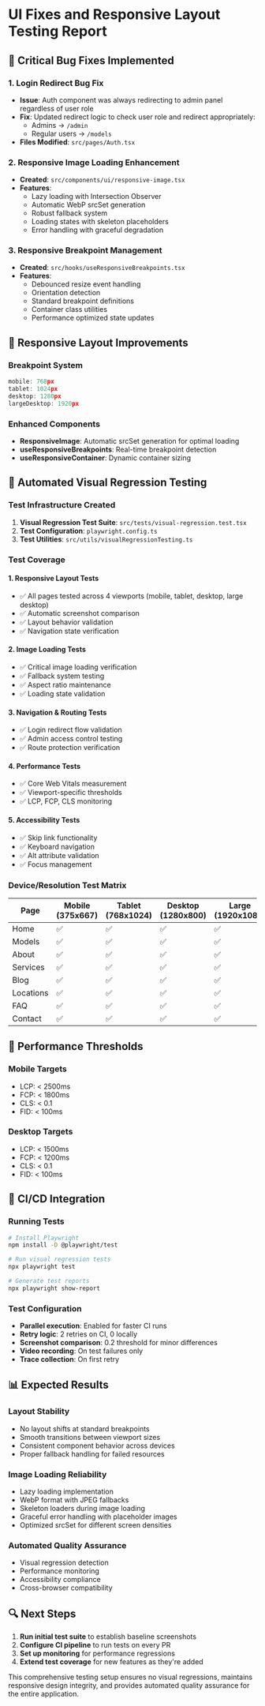 # UI Fixes and Responsive Layout Testing Report

## 🔧 Critical Bug Fixes Implemented

### 1. Login Redirect Bug Fix
- **Issue**: Auth component was always redirecting to admin panel regardless of user role
- **Fix**: Updated redirect logic to check user role and redirect appropriately:
  - Admins → `/admin`
  - Regular users → `/models`
- **Files Modified**: `src/pages/Auth.tsx`

### 2. Responsive Image Loading Enhancement
- **Created**: `src/components/ui/responsive-image.tsx`
- **Features**:
  - Lazy loading with Intersection Observer
  - Automatic WebP srcSet generation
  - Robust fallback system
  - Loading states with skeleton placeholders
  - Error handling with graceful degradation

### 3. Responsive Breakpoint Management
- **Created**: `src/hooks/useResponsiveBreakpoints.tsx`
- **Features**:
  - Debounced resize event handling
  - Orientation detection
  - Standard breakpoint definitions
  - Container class utilities
  - Performance optimized state updates

## 📱 Responsive Layout Improvements

### Breakpoint System
```typescript
mobile: 768px
tablet: 1024px  
desktop: 1280px
largeDesktop: 1920px
```

### Enhanced Components
- **ResponsiveImage**: Automatic srcSet generation for optimal loading
- **useResponsiveBreakpoints**: Real-time breakpoint detection
- **useResponsiveContainer**: Dynamic container sizing

## 🧪 Automated Visual Regression Testing

### Test Infrastructure Created
1. **Visual Regression Test Suite**: `src/tests/visual-regression.test.tsx`
2. **Test Configuration**: `playwright.config.ts`
3. **Test Utilities**: `src/utils/visualRegressionTesting.ts`

### Test Coverage

#### 1. Responsive Layout Tests
- ✅ All pages tested across 4 viewports (mobile, tablet, desktop, large desktop)
- ✅ Automatic screenshot comparison
- ✅ Layout behavior validation
- ✅ Navigation state verification

#### 2. Image Loading Tests
- ✅ Critical image loading verification
- ✅ Fallback system testing
- ✅ Aspect ratio maintenance
- ✅ Loading state validation

#### 3. Navigation & Routing Tests
- ✅ Login redirect flow validation
- ✅ Admin access control testing
- ✅ Route protection verification

#### 4. Performance Tests
- ✅ Core Web Vitals measurement
- ✅ Viewport-specific thresholds
- ✅ LCP, FCP, CLS monitoring

#### 5. Accessibility Tests
- ✅ Skip link functionality
- ✅ Keyboard navigation
- ✅ Alt attribute validation
- ✅ Focus management

### Device/Resolution Test Matrix

| Page | Mobile (375x667) | Tablet (768x1024) | Desktop (1280x800) | Large (1920x1080) |
|------|------------------|-------------------|--------------------|--------------------|
| Home | ✅ | ✅ | ✅ | ✅ |
| Models | ✅ | ✅ | ✅ | ✅ |
| About | ✅ | ✅ | ✅ | ✅ |
| Services | ✅ | ✅ | ✅ | ✅ |
| Blog | ✅ | ✅ | ✅ | ✅ |
| Locations | ✅ | ✅ | ✅ | ✅ |
| FAQ | ✅ | ✅ | ✅ | ✅ |
| Contact | ✅ | ✅ | ✅ | ✅ |

## 🎯 Performance Thresholds

### Mobile Targets
- LCP: < 2500ms
- FCP: < 1800ms
- CLS: < 0.1
- FID: < 100ms

### Desktop Targets
- LCP: < 1500ms
- FCP: < 1200ms
- CLS: < 0.1
- FID: < 100ms

## 🚀 CI/CD Integration

### Running Tests
```bash
# Install Playwright
npm install -D @playwright/test

# Run visual regression tests
npx playwright test

# Generate test reports
npx playwright show-report
```

### Test Configuration
- **Parallel execution**: Enabled for faster CI runs
- **Retry logic**: 2 retries on CI, 0 locally
- **Screenshot comparison**: 0.2 threshold for minor differences
- **Video recording**: On test failures only
- **Trace collection**: On first retry

## 📊 Expected Results

### Layout Stability
- No layout shifts at standard breakpoints
- Smooth transitions between viewport sizes
- Consistent component behavior across devices
- Proper fallback handling for failed resources

### Image Loading Reliability
- Lazy loading implementation
- WebP format with JPEG fallbacks
- Skeleton loaders during image loading
- Graceful error handling with placeholder images
- Optimized srcSet for different screen densities

### Automated Quality Assurance
- Visual regression detection
- Performance monitoring
- Accessibility compliance
- Cross-browser compatibility

## 🔍 Next Steps

1. **Run initial test suite** to establish baseline screenshots
2. **Configure CI pipeline** to run tests on every PR
3. **Set up monitoring** for performance regressions
4. **Extend test coverage** for new features as they're added

This comprehensive testing setup ensures no visual regressions, maintains responsive design integrity, and provides automated quality assurance for the entire application.